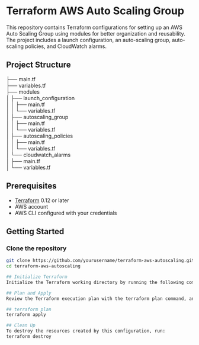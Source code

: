 # Terraform AWS Auto Scaling Group

This repository contains Terraform configurations for setting up an AWS Auto Scaling Group using modules for better organization and reusability. The project includes a launch configuration, an auto-scaling group, auto-scaling policies, and CloudWatch alarms.

## Project Structure

├── main.tf <br>
├── variables.tf <br>
├── modules <br>
│ ├── launch_configuration <br>
│ │ ├── main.tf <br>
│ │ └── variables.tf <br>
│ ├── autoscaling_group <br>
│ │ ├── main.tf <br>
│ │ └── variables.tf <br>
│ ├── autoscaling_policies <br>
│ │ ├── main.tf <br>
│ │ └── variables.tf <br>
│ └── cloudwatch_alarms <br>
│ ├── main.tf <br>
│ └── variables.tf <br>


## Prerequisites

- [Terraform](https://www.terraform.io/downloads.html) 0.12 or later
- AWS account
- AWS CLI configured with your credentials

## Getting Started

### Clone the repository

```sh
git clone https://github.com/yourusername/terraform-aws-autoscaling.git
cd terraform-aws-autoscaling

## Initialize Terraform
Initialize the Terraform working directory by running the following command:

## Plan and Apply
Review the Terraform execution plan with the terraform plan command, and then apply it with the terraform apply command:

## terraform plan
terraform apply

## Clean Up
To destroy the resources created by this configuration, run:
terraform destroy
